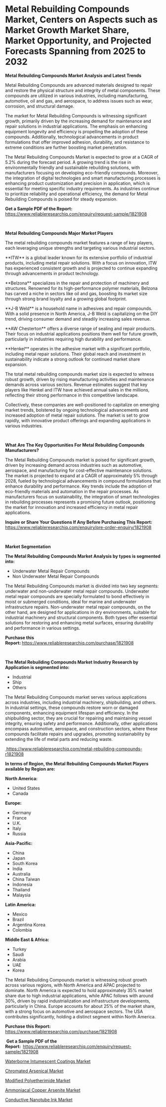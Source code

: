 <p><h1>Metal Rebuilding Compounds Market, Centers on Aspects such as Market Growth Market Share, Market Opportunity, and Projected Forecasts Spanning from 2025 to 2032</h1></p><p><strong>Metal Rebuilding Compounds Market Analysis and Latest Trends</strong></p>
<p><p>Metal Rebuilding Compounds are advanced materials designed to repair and restore the physical structure and integrity of metal components. These compounds are utilized in various industries, including manufacturing, automotive, oil and gas, and aerospace, to address issues such as wear, corrosion, and structural damage. </p><p>The market for Metal Rebuilding Compounds is witnessing significant growth, primarily driven by the increasing demand for maintenance and repair solutions in industrial applications. The emphasis on enhancing equipment longevity and efficiency is propelling the adoption of these compounds. Additionally, technological advancements in product formulations that offer improved adhesion, durability, and resistance to extreme conditions are further boosting market penetration.</p><p>The Metal Rebuilding Compounds Market is expected to grow at a CAGR of 5.2% during the forecast period. A growing trend is the rise in environmentally friendly and sustainable rebuilding solutions, with manufacturers focusing on developing eco-friendly compounds. Moreover, the integration of digital technologies and smart manufacturing processes is enhancing product customization and precision in application, which is essential for meeting specific industry requirements. As industries continue to prioritize reliability and operational efficiency, the demand for Metal Rebuilding Compounds is poised for steady expansion.</p></p>
<p><strong>Get a Sample PDF of the Report:&nbsp;</strong> <a href="https://www.reliableresearchiq.com/enquiry/request-sample/1821908?utm_campaign=104&utm_medium=2&utm_source=Github&utm_content=ia&utm_term=03042025&utm_id=metal-rebuilding-compounds">https://www.reliableresearchiq.com/enquiry/request-sample/1821908</a></p>
<p>&nbsp;</p>
<p><strong>Metal Rebuilding Compounds Major Market Players</strong></p>
<p><p>The metal rebuilding compounds market features a range of key players, each leveraging unique strengths and targeting various industrial sectors. </p><p>**ITW** is a global leader known for its extensive portfolio of industrial products, including metal repair solutions. With a focus on innovation, ITW has experienced consistent growth and is projected to continue expanding through advancements in product technology.</p><p>**Belzona** specializes in the repair and protection of machinery and structures. Renowned for its high-performance polymer materials, Belzona has carved a niche in sectors like oil and gas, boosting its market size through strong brand loyalty and a growing global footprint.</p><p>**J-B Weld** is a household name in adhesives and repair compounds. With a solid presence in North America, J-B Weld is capitalizing on the DIY trend, driving consumer demand and steadily increasing sales revenue.</p><p>**AW Chesterton** offers a diverse range of sealing and repair products. Their focus on industrial applications positions them well for future growth, particularly in industries requiring high durability and performance.</p><p>**Henkel** operates in the adhesive market with a significant portfolio, including metal repair solutions. Their global reach and investment in sustainability indicate a strong outlook for continued market share expansion.</p><p>The total metal rebuilding compounds market size is expected to witness robust growth, driven by rising manufacturing activities and maintenance demands across various sectors. Revenue estimates suggest that key players like Henkel and ITW have achieved annual sales in the millions, reflecting their strong performance in this competitive landscape.</p><p>Collectively, these companies are well-positioned to capitalize on emerging market trends, bolstered by ongoing technological advancements and increased adoption of metal repair solutions. The market is set to grow rapidly, with innovative product offerings and expanding applications in various industries.</p></p>
<p>&nbsp;</p>
<p><strong>What Are The Key Opportunities For Metal Rebuilding Compounds Manufacturers?</strong></p>
<p><p>The Metal Rebuilding Compounds market is poised for significant growth, driven by increasing demand across industries such as automotive, aerospace, and manufacturing for cost-effective maintenance solutions. The market is projected to expand at a CAGR of approximately 5% through 2028, fueled by technological advancements in compound formulations that enhance durability and performance. Key trends include the adoption of eco-friendly materials and automation in the repair processes. As manufacturers focus on sustainability, the integration of smart technologies in rebuilding processes represents a promising future outlook, positioning the market for innovation and increased efficiency in metal repair applications.</p></p>
<p><strong>Inquire or Share Your Questions If Any Before Purchasing This Report:</strong> <a href="https://www.reliableresearchiq.com/enquiry/pre-order-enquiry/1821908?utm_campaign=104&utm_medium=2&utm_source=Github&utm_content=ia&utm_term=03042025&utm_id=metal-rebuilding-compounds">https://www.reliableresearchiq.com/enquiry/pre-order-enquiry/1821908</a></p>
<p>&nbsp;</p>
<p><strong>Market Segmentation</strong></p>
<p><strong>The Metal Rebuilding Compounds Market Analysis by types is segmented into:</strong></p>
<p><ul><li>Underwater Metal Repair Compounds</li><li>Non Underwater Metal Repair Compounds</li></ul></p>
<p><p>The Metal Rebuilding Compounds market is divided into two key segments: underwater and non-underwater metal repair compounds. Underwater metal repair compounds are specially formulated to bond effectively in moist or submerged conditions, ideal for marine and underwater infrastructure repairs. Non-underwater metal repair compounds, on the other hand, are designed for applications in dry environments, suitable for industrial machinery and structural components. Both types offer essential solutions for restoring and enhancing metal surfaces, ensuring durability and performance in various settings.</p></p>
<p><strong>Purchase this Report:&nbsp;</strong><a href="https://www.reliableresearchiq.com/purchase/1821908?utm_campaign=104&utm_medium=2&utm_source=Github&utm_content=ia&utm_term=03042025&utm_id=metal-rebuilding-compounds">https://www.reliableresearchiq.com/purchase/1821908</a></p>
<p>&nbsp;</p>
<p><strong>The Metal Rebuilding Compounds Market Industry Research by Application is segmented into:</strong></p>
<p><ul><li>Industrial</li><li>Ship</li><li>Others</li></ul></p>
<p><p>The Metal Rebuilding Compounds market serves various applications across industries, including industrial machinery, shipbuilding, and others. In industrial settings, these compounds restore worn or damaged components, enhancing equipment lifespan and efficiency. In the shipbuilding sector, they are crucial for repairing and maintaining vessel integrity, ensuring safety and performance. Additionally, other applications encompass automotive, aerospace, and construction sectors, where these compounds facilitate repairs and upgrades, promoting sustainability by extending the life of metal parts and reducing waste.</p></p>
<p><a href="https://www.reliableresearchiq.com/metal-rebuilding-compounds-r1821908?utm_campaign=104&utm_medium=2&utm_source=Github&utm_content=ia&utm_term=03042025&utm_id=metal-rebuilding-compounds">&nbsp;https://www.reliableresearchiq.com/metal-rebuilding-compounds-r1821908</a></p>
<p><strong>In terms of Region, the Metal Rebuilding Compounds Market Players available by Region are:</strong></p>
<p>
    <p> <strong> North America: </strong>
        <ul>
            <li>United States</li>
            <li>Canada</li>
        </ul>
        </p> 
    <p> <strong> Europe: </strong>
        <ul>
            <li>Germany</li>
            <li>France</li>
            <li>U.K.</li>
            <li>Italy</li>
            <li>Russia</li>
        </ul>
        </p> 
    <p> <strong> Asia-Pacific: </strong>
        <ul>
            <li>China</li>
            <li>Japan</li>
            <li>South Korea</li>
            <li>India</li>
            <li>Australia</li>
            <li>China Taiwan</li>
            <li>Indonesia</li>
            <li>Thailand</li>
            <li>Malaysia</li>
        </ul>
        </p> 
    <p> <strong> Latin America: </strong>
        <ul>
            <li>Mexico</li>
            <li>Brazil</li>
            <li>Argentina Korea</li>
            <li>Colombia</li>
        </ul>
        </p> 
    <p> <strong> Middle East & Africa: </strong>
        <ul>
            <li>Turkey</li>
            <li>Saudi</li>
            <li>Arabia</li>
            <li>UAE</li>
            <li>Korea</li>
        </ul>
    </p>
    </p>
<p><p>The Metal Rebuilding Compounds market is witnessing robust growth across various regions, with North America and APAC projected to dominate. North America is expected to hold approximately 35% market share due to high industrial applications, while APAC follows with around 30%, driven by rapid industrialization and infrastructure developments, particularly in China. Europe accounts for about 25% of the market share, with a strong focus on automotive and aerospace sectors. The USA contributes significantly, holding a distinct segment within North America.</p></p>
<p><strong>Purchase this Report: </strong><a href="https://www.reliableresearchiq.com/purchase/1821908?utm_campaign=104&utm_medium=2&utm_source=Github&utm_content=ia&utm_term=03042025&utm_id=metal-rebuilding-compounds">https://www.reliableresearchiq.com/purchase/1821908</a></p>
<p>&nbsp;<strong>Get a Sample PDF of the Report:&nbsp;&nbsp;</strong><a href="https://www.reliableresearchiq.com/enquiry/request-sample/1821908?utm_campaign=104&utm_medium=2&utm_source=Github&utm_content=ia&utm_term=03042025&utm_id=metal-rebuilding-compounds">https://www.reliableresearchiq.com/enquiry/request-sample/1821908</a></p>
<p><strong></strong></p>
<p><p><a href="https://github.com/sakuniniray98/Market-Research-Report-List-1/blob/main/waterborne-intumescent-coatings-market.md?utm_campaign=104&utm_medium=2&utm_source=Github&utm_content=ia&utm_term=03042025&utm_id=metal-rebuilding-compounds">Waterborne Intumescent Coatings Market</a></p><p><a href="https://github.com/pupekironim/Market-Research-Report-List-1/blob/main/chromated-arsenical-market.md?utm_campaign=104&utm_medium=2&utm_source=Github&utm_content=ia&utm_term=03042025&utm_id=metal-rebuilding-compounds">Chromated Arsenical Market</a></p><p><a href="https://github.com/siriocooch4a/Market-Research-Report-List-1/blob/main/modified-polyetherimide-market.md?utm_campaign=104&utm_medium=2&utm_source=Github&utm_content=ia&utm_term=03042025&utm_id=metal-rebuilding-compounds">Modified Polyetherimide Market</a></p><p><a href="https://github.com/yakobotege/Market-Research-Report-List-1/blob/main/ammoniacal-copper-arsenite-market.md?utm_campaign=104&utm_medium=2&utm_source=Github&utm_content=ia&utm_term=03042025&utm_id=metal-rebuilding-compounds">Ammoniacal Copper Arsenite Market</a></p><p><a href="https://github.com/ertssmelov0/Market-Research-Report-List-1/blob/main/conductive-nanotube-ink-market.md?utm_campaign=104&utm_medium=2&utm_source=Github&utm_content=ia&utm_term=03042025&utm_id=metal-rebuilding-compounds">Conductive Nanotube Ink Market</a></p></p>